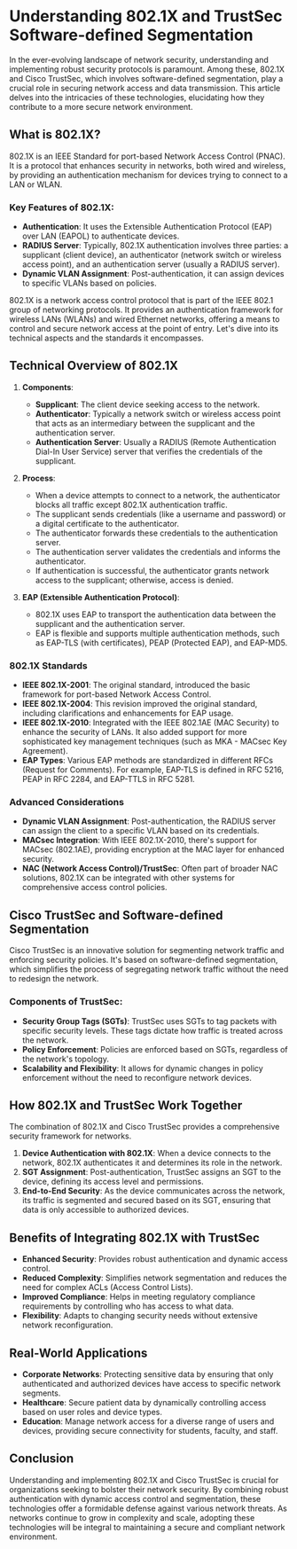 # Understanding 802.1X and TrustSec Software-defined Segmentation

In the ever-evolving landscape of network security, understanding and implementing robust security protocols is paramount. Among these, 802.1X and Cisco TrustSec, which involves software-defined segmentation, play a crucial role in securing network access and data transmission. This article delves into the intricacies of these technologies, elucidating how they contribute to a more secure network environment.

## What is 802.1X?

802.1X is an IEEE Standard for port-based Network Access Control (PNAC). It is a protocol that enhances security in networks, both wired and wireless, by providing an authentication mechanism for devices trying to connect to a LAN or WLAN.

### Key Features of 802.1X:
- **Authentication**: It uses the Extensible Authentication Protocol (EAP) over LAN (EAPOL) to authenticate devices.
- **RADIUS Server**: Typically, 802.1X authentication involves three parties: a supplicant (client device), an authenticator (network switch or wireless access point), and an authentication server (usually a RADIUS server).
- **Dynamic VLAN Assignment**: Post-authentication, it can assign devices to specific VLANs based on policies.

802.1X is a network access control protocol that is part of the IEEE 802.1 group of networking protocols. It provides an authentication framework for wireless LANs (WLANs) and wired Ethernet networks, offering a means to control and secure network access at the point of entry. Let's dive into its technical aspects and the standards it encompasses.

## Technical Overview of 802.1X

1. **Components**:
   - **Supplicant**: The client device seeking access to the network.
   - **Authenticator**: Typically a network switch or wireless access point that acts as an intermediary between the supplicant and the authentication server.
   - **Authentication Server**: Usually a RADIUS (Remote Authentication Dial-In User Service) server that verifies the credentials of the supplicant.

2. **Process**:
   - When a device attempts to connect to a network, the authenticator blocks all traffic except 802.1X authentication traffic.
   - The supplicant sends credentials (like a username and password) or a digital certificate to the authenticator.
   - The authenticator forwards these credentials to the authentication server.
   - The authentication server validates the credentials and informs the authenticator.
   - If authentication is successful, the authenticator grants network access to the supplicant; otherwise, access is denied.

3. **EAP (Extensible Authentication Protocol)**:
   - 802.1X uses EAP to transport the authentication data between the supplicant and the authentication server.
   - EAP is flexible and supports multiple authentication methods, such as EAP-TLS (with certificates), PEAP (Protected EAP), and EAP-MD5.

### 802.1X Standards

- **IEEE 802.1X-2001**: The original standard, introduced the basic framework for port-based Network Access Control.
- **IEEE 802.1X-2004**: This revision improved the original standard, including clarifications and enhancements for EAP usage.
- **IEEE 802.1X-2010**: Integrated with the IEEE 802.1AE (MAC Security) to enhance the security of LANs. It also added support for more sophisticated key management techniques (such as MKA - MACsec Key Agreement).
- **EAP Types**: Various EAP methods are standardized in different RFCs (Request for Comments). For example, EAP-TLS is defined in RFC 5216, PEAP in RFC 2284, and EAP-TTLS in RFC 5281.

### Advanced Considerations

- **Dynamic VLAN Assignment**: Post-authentication, the RADIUS server can assign the client to a specific VLAN based on its credentials.
- **MACsec Integration**: With IEEE 802.1X-2010, there's support for MACsec (802.1AE), providing encryption at the MAC layer for enhanced security.
- **NAC (Network Access Control)/TrustSec**: Often part of broader NAC solutions, 802.1X can be integrated with other systems for comprehensive access control policies.


## Cisco TrustSec and Software-defined Segmentation

Cisco TrustSec is an innovative solution for segmenting network traffic and enforcing security policies. It's based on software-defined segmentation, which simplifies the process of segregating network traffic without the need to redesign the network.

### Components of TrustSec:
- **Security Group Tags (SGTs)**: TrustSec uses SGTs to tag packets with specific security levels. These tags dictate how traffic is treated across the network.
- **Policy Enforcement**: Policies are enforced based on SGTs, regardless of the network's topology.
- **Scalability and Flexibility**: It allows for dynamic changes in policy enforcement without the need to reconfigure network devices.

## How 802.1X and TrustSec Work Together

The combination of 802.1X and Cisco TrustSec provides a comprehensive security framework for networks.

1. **Device Authentication with 802.1X**: When a device connects to the network, 802.1X authenticates it and determines its role in the network.
2. **SGT Assignment**: Post-authentication, TrustSec assigns an SGT to the device, defining its access level and permissions.
3. **End-to-End Security**: As the device communicates across the network, its traffic is segmented and secured based on its SGT, ensuring that data is only accessible to authorized devices.

## Benefits of Integrating 802.1X with TrustSec

- **Enhanced Security**: Provides robust authentication and dynamic access control.
- **Reduced Complexity**: Simplifies network segmentation and reduces the need for complex ACLs (Access Control Lists).
- **Improved Compliance**: Helps in meeting regulatory compliance requirements by controlling who has access to what data.
- **Flexibility**: Adapts to changing security needs without extensive network reconfiguration.

## Real-World Applications

- **Corporate Networks**: Protecting sensitive data by ensuring that only authenticated and authorized devices have access to specific network segments.
- **Healthcare**: Secure patient data by dynamically controlling access based on user roles and device types.
- **Education**: Manage network access for a diverse range of users and devices, providing secure connectivity for students, faculty, and staff.

## Conclusion

Understanding and implementing 802.1X and Cisco TrustSec is crucial for organizations seeking to bolster their network security. By combining robust authentication with dynamic access control and segmentation, these technologies offer a formidable defense against various network threats. As networks continue to grow in complexity and scale, adopting these technologies will be integral to maintaining a secure and compliant network environment.
